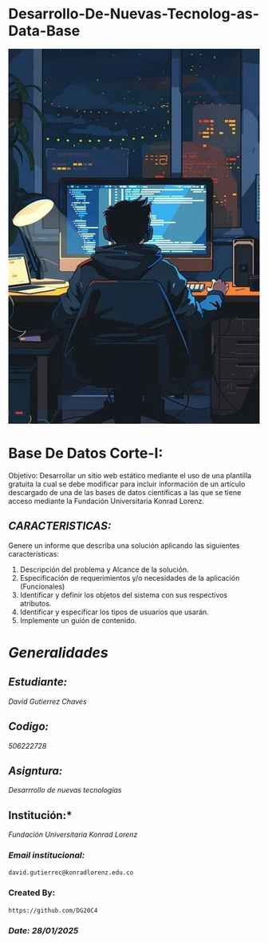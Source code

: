 # Desarrollo-De-Nuevas-Tecnolog-as-Data-Base
<p align="center">
  <img width="600" height="750" src="Assets/Developer programmer-Программист-разработчик.jpeg" alt="Desarrollo-De-Nuevas-Tecnolog-as-Data-Base">
</p>

# Base De Datos Corte-I:
Objetivo: Desarrollar un sitio web estático mediante el uso de una plantilla gratuita la cual se debe modificar para incluir información de un artículo descargado de una de las bases de datos científicas a las que se tiene acceso mediante la Fundación Universitaria Konrad Lorenz.

## *CARACTERISTICAS:*
Genere un informe que describa una solución aplicando las siguientes características:
1. Descripción del problema y Alcance de la solución.
2. Especificación de requerimientos y/o necesidades de la aplicación (Funcionales)
3. Identificar y definir los objetos del sistema con sus respectivos atributos.
4. Identificar y especificar los tipos de usuarios que usarán.
5. Implemente un guión de contenido.

# *Generalidades*

## *Estudiante:* 
*David Gutierrez Chaves* 

## *Codigo:* 
*506222728*

## *Asigntura:* 
*Desarrrollo de nuevas tecnologias*

## Institución:* 
*Fundación Universitaria Konrad Lorenz*

### *Email institucional:* 
    david.gutierrec@konradlorenz.edu.co  

### Created By:
    https://github.com/DG20C4

### *Date: 28/01/2025*

